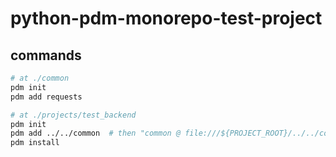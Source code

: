 # python-pdm-monorepo-test-project

## commands

```bash
# at ./common
pdm init
pdm add requests

# at ./projects/test_backend
pdm init
pdm add ../../common  # then "common @ file:///${PROJECT_ROOT}/../../common" line created in pyproject.toml
pdm install
```
